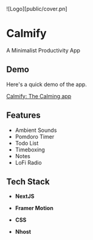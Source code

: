 ![Logo][public/cover.pn]


# Calmify

A Minimalist Productivity App

## Demo

Here's a quick demo of the app.

[Calmify: The Calming app](https://www.loom.com/share/4e68348da8f744b2b9476220cb50ed20)

## Features

- Ambient Sounds
- Pomdoro Timer
- Todo List
- Timeboxing
- Notes
- LoFi Radio

## Tech Stack

- **NextJS**

- **Framer Motion**

- **CSS**

- **Nhost**

